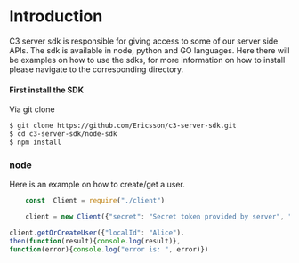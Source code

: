# Introduction

C3 server sdk is responsible for giving access to some of our server side APIs. The sdk is available in node, python and GO languages. Here there will be examples on how to use the sdks, for more information on how to install please navigate to the corresponding directory.


#### First install the SDK


Via git clone

```bash
$ git clone https://github.com/Ericsson/c3-server-sdk.git
$ cd c3-server-sdk/node-sdk
$ npm install
```


### node
Here is an example on how to create/get a user.

```javascript
    const  Client = require("./client")

    client = new Client({"secret": "Secret token provided by server", "serverUrl": "https://apServer"})
```

```javascript
client.getOrCreateUser({"localId": "Alice").
then(function(result){console.log(result)},
function(error){console.log("error is: ", error)})
```
